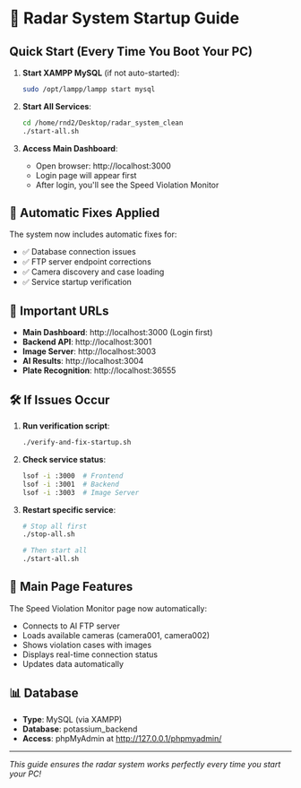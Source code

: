 # 🚀 Radar System Startup Guide

## Quick Start (Every Time You Boot Your PC)

1. **Start XAMPP MySQL** (if not auto-started):
   ```bash
   sudo /opt/lampp/lampp start mysql
   ```

2. **Start All Services**:
   ```bash
   cd /home/rnd2/Desktop/radar_system_clean
   ./start-all.sh
   ```

3. **Access Main Dashboard**:
   - Open browser: http://localhost:3000
   - Login page will appear first
   - After login, you'll see the Speed Violation Monitor

## 🔧 Automatic Fixes Applied

The system now includes automatic fixes for:
- ✅ Database connection issues
- ✅ FTP server endpoint corrections  
- ✅ Camera discovery and case loading
- ✅ Service startup verification

## 📱 Important URLs

- **Main Dashboard**: http://localhost:3000 (Login first)
- **Backend API**: http://localhost:3001
- **Image Server**: http://localhost:3003
- **AI Results**: http://localhost:3004
- **Plate Recognition**: http://localhost:36555

## 🛠️ If Issues Occur

1. **Run verification script**:
   ```bash
   ./verify-and-fix-startup.sh
   ```

2. **Check service status**:
   ```bash
   lsof -i :3000  # Frontend
   lsof -i :3001  # Backend  
   lsof -i :3003  # Image Server
   ```

3. **Restart specific service**:
   ```bash
   # Stop all first
   ./stop-all.sh
   
   # Then start all
   ./start-all.sh
   ```

## 🎯 Main Page Features

The Speed Violation Monitor page now automatically:
- Connects to AI FTP server
- Loads available cameras (camera001, camera002)
- Shows violation cases with images
- Displays real-time connection status
- Updates data automatically

## 📊 Database

- **Type**: MySQL (via XAMPP)
- **Database**: potassium_backend
- **Access**: phpMyAdmin at http://127.0.0.1/phpmyadmin/

---
*This guide ensures the radar system works perfectly every time you start your PC!*
